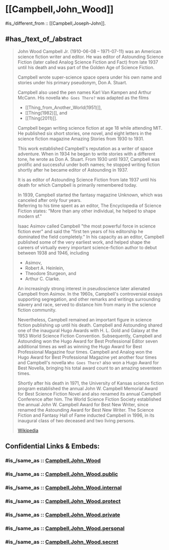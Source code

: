 
# [[Campbell,John_Wood]] 

#is_/different_from :: [[Campbell,Joseph-John]]. 

## #has_/text_of_/abstract 

> John Wood Campbell Jr. (1910-06-08 – 1971-07-11) was an American science fiction writer and editor. 
> He was editor of Astounding Science Fiction (later called Analog Science Fiction and Fact) 
> from late 1937 until his death and was part of the Golden Age of Science Fiction. 
> 
> Campbell wrote super-science space opera under his own name 
> and stories under his primary pseudonym, Don A. Stuart. 
> 
> Campbell also used the pen names Karl Van Kampen and Arthur McCann. 
> His novella `Who Goes There?` was adapted as the films 
> - [[Thing_from_Another_World(1951)]], 
> - [[Thing(1982)]], and 
> - [[Thing(2011)]].
>
> Campbell began writing science fiction at age 18 while attending MIT. 
> He published six short stories, one novel, and eight letters 
> in the science fiction magazine Amazing Stories from 1930 to 1931. 
> 
> This work established Campbell's reputation as a writer of space adventure. 
> When in 1934 he began to write stories with a different tone, he wrote as Don A. Stuart. 
> From 1930 until 1937, Campbell was prolific and successful under both names; 
> he stopped writing fiction shortly after he became editor of Astounding in 1937.
>
> It is as editor of Astounding Science Fiction from late 1937 until his death 
> for which Campbell is primarily remembered today. 
> 
> In 1939, Campbell started the fantasy magazine Unknown, which was canceled after only four years.  
> Referring to his time spent as an editor, The Encyclopedia of Science Fiction states: 
> "More than any other individual, he helped to shape modern sf." 
> 
> Isaac Asimov called Campbell "the most powerful force in science fiction ever" 
> and said the "first ten years of his editorship he dominated the field completely." 
> In his capacity as an editor, Campbell published some of the very earliest work, 
> and helped shape the careers of virtually every important science-fiction author 
> to debut between 1938 and 1946, including 
> - Asimov, 
> - Robert A. Heinlein, 
> - Theodore Sturgeon, and 
> - Arthur C. Clarke.
>
> An increasingly strong interest in pseudoscience later alienated Campbell from Asimov. 
> In the 1960s, Campbell's controversial essays supporting segregation, 
> and other remarks and writings surrounding slavery and race, 
> served to distance him from many in the science fiction community. 
> 
> Nevertheless, Campbell remained an important figure in science fiction publishing up until his death.  Campbell and Astounding shared one of the inaugural Hugo Awards with H. L. Gold and Galaxy at the 1953 World Science Fiction Convention. Subsequently, Campbell and Astounding won the Hugo Award for Best Professional Editor seven additional times as well as winning the Hugo Award for Best Professional Magazine four times. Campbell and Analog won the Hugo Award for Best Professional Magazine yet another four times and Campbell's novella `Who Goes There?` also won a Hugo Award for Best Novella, bringing his total award count to an amazing seventeen times.
>
> Shortly after his death in 1971, the University of Kansas science fiction program established the annual John W. Campbell Memorial Award for Best Science Fiction Novel and also renamed its annual Campbell Conference after him. The World Science Fiction Society established the annual John W. Campbell Award for Best New Writer, since renamed the Astounding Award for Best New Writer. The Science Fiction and Fantasy Hall of Fame inducted Campbell in 1996, in its inaugural class of two deceased and two living persons.
>
> [Wikipedia](https://en.wikipedia.org/wiki/John%20W.%20Campbell)


## Confidential Links & Embeds: 

### #is_/same_as :: [Campbell,John_Wood](Campbell,John_Wood.md) 

### #is_/same_as :: [Campbell,John_Wood.public](/_public/Society/Communication/Media/Book/Writer/Modern_Writers/Campbell,John_Wood.public.md) 

### #is_/same_as :: [Campbell,John_Wood.internal](/_internal/Society/Communication/Media/Book/Writer/Modern_Writers/Campbell,John_Wood.internal.md) 

### #is_/same_as :: [Campbell,John_Wood.protect](/_protect/Society/Communication/Media/Book/Writer/Modern_Writers/Campbell,John_Wood.protect.md) 

### #is_/same_as :: [Campbell,John_Wood.private](/_private/Society/Communication/Media/Book/Writer/Modern_Writers/Campbell,John_Wood.private.md) 

### #is_/same_as :: [Campbell,John_Wood.personal](/_personal/Society/Communication/Media/Book/Writer/Modern_Writers/Campbell,John_Wood.personal.md) 

### #is_/same_as :: [Campbell,John_Wood.secret](/_secret/Society/Communication/Media/Book/Writer/Modern_Writers/Campbell,John_Wood.secret.md)

